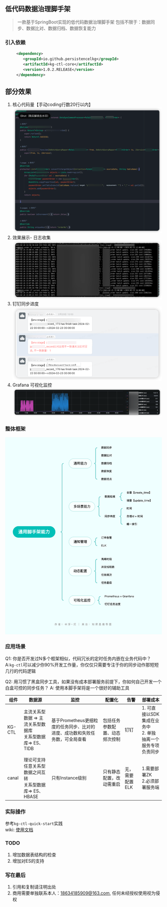 ## 低代码数据治理脚手架

> 一款基于SpringBoot实现的低代码数据治理脚手架
> 包括不限于：数据同步、数据比对、数据归档、数据恢复能力


### 引入依赖

```XML
     <dependency>
        <groupId>io.github.persistencelkg</groupId>
        <artifactId>kg-ctl-core</artifactId>
        <version>1.0.2.RELEASE</version>
     </dependency>
```

## 部分效果
1. 核心代码量【手动coding行数20行以内】
   ![co.png](img%2Fco.png)
2. 效果展示- 日志收集
   ![log.png](img%2Flog.png)
3. 钉钉同步进度
   ![ding.png](img%2Fding.png)
4. Grafana 可视化监控
   ![perf.png](img%2Fperf.png)



### 整体框架
![ctl.png](img%2Fctl.png)


### 应用场景
Q1: 你是否开发过N多个框架相似，代码冗长的定时任务内嵌在业务代码中？
A:```kg-ctl```可以减少你90%开发工作量，你仅仅只需要专注于你的同步动作那短短几行的代码逻辑

Q2: 用习惯了黑盒同步工具，如果没有成本部署服务前提下，你如何自己开发一个白盒可控的同步任务？
A: 使用本脚手架将是一个很好的辅助工具



| 组件     | 数据源                                                       | 监控                                                         | 配置化                         | 告警            | 部署成本                                                     |
 |--------| ------------------------------------------------------------ | ------------------------------------------------------------ | ------------------------------ | --------------- | ------------------------------------------------------------ |
  | KG-CTL | 主流关系型数据 => 主流关系型数据库<br />关系型数据库=> ES、TIDB | 基于Prometheus更细粒度的任务同步、比对的进度、成功数和失败任务数，可全局查看 | 包括任务参数配置、动态频次控制 | 钉钉            | 1. 可直接以SDK集成在业务中<br />2. 单独抽离一个服务专项负责同步 |
  | canal  | 理论可支持任意关系型数据之间互转<br />关系型数据库=> ES、HBASE | 只有Instance级别                                             | 只有静态配置，改动需重启       | 无，需要配置ELK | 1.需要部署ZK<br />2.必须部署服务端                           |




### 实际操作
参考```kg-ctl-quick-start```实践 <br>
wiki: [使用文档](https://github.com/persistencelkg/KG-Task-Ctl/wiki/%E4%BD%8E%E4%BB%A3%E7%A0%81%E6%95%B0%E6%8D%AE%E6%B2%BB%E7%90%86-%E2%80%90%E2%80%90-%E4%BD%BF%E7%94%A8%E6%96%87%E6%A1%A3)



### TODO
1. 增加数据表结构的检查
2. 增加对ES的支持


### 写在最后
1. 引用和复制请注明出处
2. 商用需要单独联系本人：18634185909@163.com, 任何未经授权使用视为侵权


# 